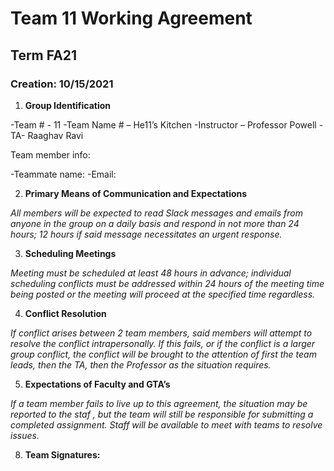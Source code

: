 # Team 11 Working Agreement #
## Term FA21 ##
### Creation: 10/15/2021 ###

1)  **Group Identification** 

-Team # - 11
-Team Name # – He11’s Kitchen
-Instructor – Professor Powell
-TA- Raaghav Ravi

Team member info:

-Teammate name:
-Email:

2)  **Primary Means of Communication and Expectations** 

_All members will be expected to read Slack messages and emails from anyone in the group on a daily basis and
respond in not more than 24 hours; 12 hours if said message necessitates an urgent response._

3)  **Scheduling Meetings** 

_Meeting must be scheduled at least 48 hours in advance; individual scheduling conflicts must be addressed within
24 hours of the meeting time being posted or the meeting will proceed at the specified time regardless._

4)  **Conflict Resolution** 

_If conflict arises between 2 team members, said members will attempt to resolve the conflict intrapersonally. If this
fails, or if the conflict is a larger group conflict, the conflict will be brought to the attention of first the team leads,
then the TA, then the Professor as the situation requires._

5)  **Expectations of Faculty and GTA’s** 

_If a team member fails to live up to this agreement, the situation may be reported to the staf , but the team will still
be responsible for submitting a completed assignment. Staff will be available to meet with teams to resolve issues._

8)  **Team Signatures:** 
